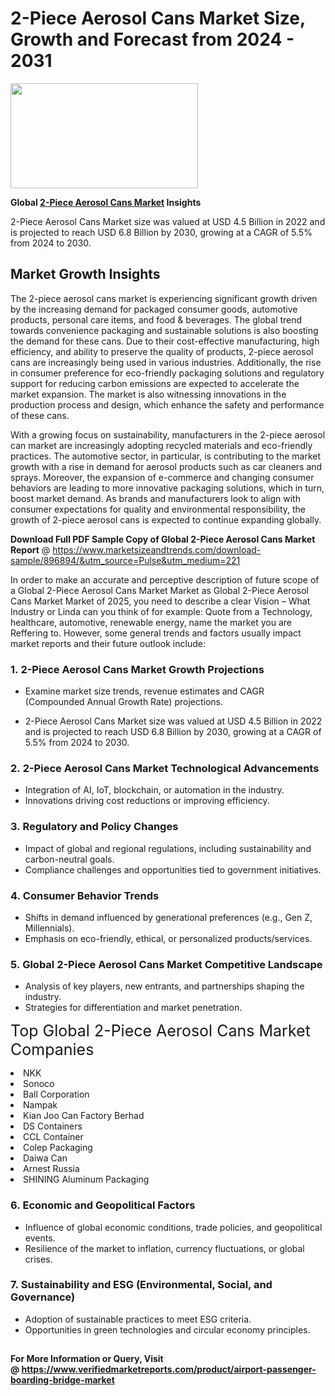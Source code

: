 <H1>2-Piece Aerosol Cans Market Size, Growth and Forecast from 2024 - 2031</H1><img class="aligncenter size-medium wp-image-584254" src="https://thirdeyenews.in/wp-content/uploads/2024/09/Global-Market-Research-300x168.jpeg" alt="" width="300" height="168" /><p><strong>Global&nbsp;<a href="https://www.marketsizeandtrends.com/download-sample/896894/&amp;utm_source=Pulse&amp;utm_medium=221">2-Piece Aerosol Cans Market</a> Insights</strong></p><p>2-Piece Aerosol Cans Market size was valued at USD 4.5 Billion in 2022 and is projected to reach USD 6.8 Billion by 2030, growing at a CAGR of 5.5% from 2024 to 2030.</p><p><h2>Market Growth Insights</h2> The 2-piece aerosol cans market is experiencing significant growth driven by the increasing demand for packaged consumer goods, automotive products, personal care items, and food & beverages. The global trend towards convenience packaging and sustainable solutions is also boosting the demand for these cans. Due to their cost-effective manufacturing, high efficiency, and ability to preserve the quality of products, 2-piece aerosol cans are increasingly being used in various industries. Additionally, the rise in consumer preference for eco-friendly packaging solutions and regulatory support for reducing carbon emissions are expected to accelerate the market expansion. The market is also witnessing innovations in the production process and design, which enhance the safety and performance of these cans. <p>With a growing focus on sustainability, manufacturers in the 2-piece aerosol can market are increasingly adopting recycled materials and eco-friendly practices. The automotive sector, in particular, is contributing to the market growth with a rise in demand for aerosol products such as car cleaners and sprays. Moreover, the expansion of e-commerce and changing consumer behaviors are leading to more innovative packaging solutions, which in turn, boost market demand. As brands and manufacturers look to align with consumer expectations for quality and environmental responsibility, the growth of 2-piece aerosol cans is expected to continue expanding globally. </p><p><span class=""><strong>Download Full PDF Sample Copy of Global 2-Piece Aerosol Cans Market Report</strong> @ <a href="https://www.marketsizeandtrends.com/download-sample/896894/&amp;utm_source=Pulse&amp;utm_medium=221" target="_blank">https://www.marketsizeandtrends.com/download-sample/896894/&amp;utm_source=Pulse&amp;utm_medium=221</a></span></p><p>In order to make an accurate and perceptive description of future scope of a Global&nbsp;2-Piece Aerosol Cans Market Market as Global&nbsp;2-Piece Aerosol Cans Market Market of 2025, you need to describe a clear Vision &ndash; What Industry or Linda can you think of for example: Quote from a Technology, healthcare, automotive, renewable energy, name the market you are Reffering to. However, some general trends and factors usually impact market reports and their future outlook include:</p><h3>1.&nbsp;<strong>2-Piece Aerosol Cans Market Growth Projections</strong></h3><ul><li>Examine market size trends, revenue estimates and CAGR (Compounded Annual Growth Rate) projections.</li><li><p>2-Piece Aerosol Cans Market size was valued at USD 4.5 Billion in 2022 and is projected to reach USD 6.8 Billion by 2030, growing at a CAGR of 5.5% from 2024 to 2030.</p></li></ul><h3>2.&nbsp;<strong>2-Piece Aerosol Cans Market Technological Advancements</strong></h3><ul><li>Integration of AI, IoT, blockchain, or automation in the industry.</li><li>Innovations driving cost reductions or improving efficiency.</li></ul><h3>3.&nbsp;<strong>Regulatory and Policy Changes</strong></h3><ul><li>Impact of global and regional regulations, including sustainability and carbon-neutral goals.</li><li>Compliance challenges and opportunities tied to government initiatives.</li></ul><h3>4.&nbsp;<strong>Consumer Behavior Trends</strong></h3><ul><li>Shifts in demand influenced by generational preferences (e.g., Gen Z, Millennials).</li><li>Emphasis on eco-friendly, ethical, or personalized products/services.</li></ul><h3>5.&nbsp;<strong>Global 2-Piece Aerosol Cans Market Competitive Landscape</strong></h3><ul><li>Analysis of key players, new entrants, and partnerships shaping the industry.</li><li>Strategies for differentiation and market penetration.</li></ul><p data-pm-slice="1 1 []"><span style="color: inherit; font-family: inherit; font-size: 25px;">Top Global 2-Piece Aerosol Cans Market Companies</span></p><div class="" data-test-id=""><p><li>NKK</li><li> Sonoco</li><li> Ball Corporation</li><li> Nampak</li><li> Kian Joo Can Factory Berhad</li><li> DS Containers</li><li> CCL Container</li><li> Colep Packaging</li><li> Daiwa Can</li><li> Arnest Russia</li><li> SHINING Aluminum Packaging</li></p></div><h3>6.&nbsp;<strong>Economic and Geopolitical Factors</strong></h3><ul><li>Influence of global economic conditions, trade policies, and geopolitical events.</li><li>Resilience of the market to inflation, currency fluctuations, or global crises.</li></ul><h3>7.&nbsp;<strong>Sustainability and ESG (Environmental, Social, and Governance)</strong></h3><ul><li>Adoption of sustainable practices to meet ESG criteria.</li><li>Opportunities in green technologies and circular economy principles.</li></ul><h2><strong style="font-size: 14px;">For More Information or Query, Visit @&nbsp;</strong><a style="background-color: #ffffff; font-size: 14px;" href="https://www.marketsizeandtrends.com/report/2-piece-aerosol-cans-market/" target="_blank">https://www.verifiedmarketreports.com/product/airport-passenger-boarding-bridge-market</a></h2>
